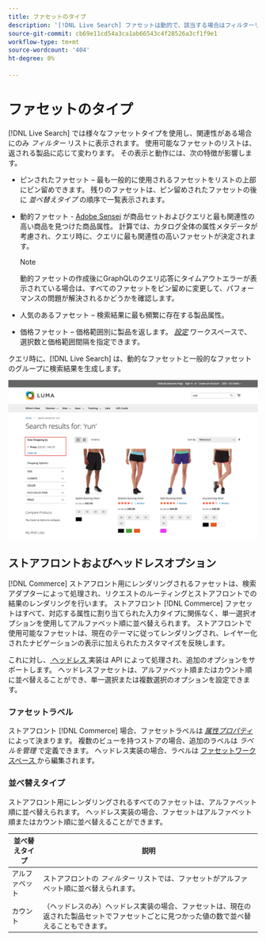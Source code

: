 ```yaml
---
title: ファセットのタイプ
description: '[!DNL Live Search] ファセットは動的で、該当する場合はフィルターリストに表示されます。'
source-git-commit: cb69e11cd54a3ca1ab66543c4f28526a3cf1f9e1
workflow-type: tm+mt
source-wordcount: '404'
ht-degree: 0%

---
```


# ファセットのタイプ

[!DNL Live Search] では様々なファセットタイプを使用し、関連性がある場合にのみ *フィルター* リストに表示されます。 使用可能なファセットのリストは、返される製品に応じて変わります。 その表示と動作には、次の特徴が影響します。

* ピンされたファセット – 最も一般的に使用されるファセットをリストの上部にピン留めできます。 残りのファセットは、ピン留めされたファセットの後に *並べ替えタイプ* の順序で一覧表示されます。
* 動的ファセット - [Adobe Sensei](https://www.adobe.com/sensei.html) が商品セットおよびクエリと最も関連性の高い商品を見つけた商品属性。 計算では、カタログ全体の属性メタデータが考慮され、クエリ時に、クエリに最も関連性の高いファセットが決定されます。

  >[!NOTE]
  >
  >動的ファセットの作成後にGraphQLのクエリ応答にタイムアウトエラーが表示されている場合は、すべてのファセットをピン留めに変更して、パフォーマンスの問題が解決されるかどうかを確認します。

* 人気のあるファセット – 検索結果に最も頻繁に存在する製品属性。
* 価格ファセット – 価格範囲別に製品を返します。 [*設定*](settings.md) ワークスペースで、選択数と価格範囲間隔を指定できます。

クエリ時に、[!DNL Live Search] は、動的なファセットと一般的なファセットのグループに検索結果を生成します。

![ ファセット – 価格 ](assets/storefront-search-results-run-price.png)

## ストアフロントおよびヘッドレスオプション

[!DNL Commerce] ストアフロント用にレンダリングされるファセットは、検索アダプターによって処理され、リクエストのルーティングとストアフロントでの結果のレンダリングを行います。 ストアフロント [!DNL Commerce] ファセットはすべて、対応する属性に割り当てられた入力タイプに関係なく、単一選択オプションを使用してアルファベット順に並べ替えられます。 ストアフロントで使用可能なファセットは、現在のテーマに従ってレンダリングされ、レイヤー化されたナビゲーションの表示に加えられたカスタマイズを反映します。

これに対し、[ ヘッドレス ](https://developer.adobe.com/commerce/php/architecture/technical-vision/web-api/) 実装は API によって処理され、追加のオプションをサポートします。 ヘッドレスファセットは、アルファベット順またはカウント順に並べ替えることができ、単一選択または複数選択のオプションを設定できます。

### ファセットラベル

ストアフロント [!DNL Commerce] 場合、ファセットラベルは [*属性プロパティ*](https://experienceleague.adobe.com/docs/commerce-admin/catalog/product-attributes/create/attribute-product-create.html?lang=ja) によって決まります。 複数のビューを持つストアの場合、追加のラベルは *ラベルを管理* で定義できます。 ヘッドレス実装の場合、ラベルは [ ファセットワークスペース ](faceting-workspace.md) から編集されます。

### 並べ替えタイプ

ストアフロント用にレンダリングされるすべてのファセットは、アルファベット順に並べ替えられます。 ヘッドレス実装の場合、ファセットはアルファベット順またはカウント順に並べ替えることができます。

| 並べ替えタイプ | 説明 |
|--- |--- |
| アルファベット | ストアフロントの *フィルター* リストでは、ファセットがアルファベット順に並べ替えられます。 |
| カウント | （ヘッドレスのみ）ヘッドレス実装の場合、ファセットは、現在の返された製品セットでファセットごとに見つかった値の数で並べ替えることもできます。 |
